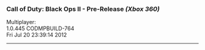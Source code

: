 ### Call of Duty: Black Ops II - Pre-Release _(Xbox 360)_

Multiplayer:  
1.0.445 CODMPBUILD-764  
Fri Jul 20 23:39:14 2012  

---